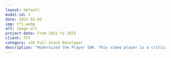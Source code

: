 ```yaml
---
layout: default
modal-id: 1
date: 2022-01-01
img: tf1.webp
alt: image-alt
project-date: From 2022 to 2023 
client: TF1
category: iOS Full Stack Developer
description: "Modernized the Player SDK. This video player is a critical component that organizes video streaming, manages access permissions, measures audiences and user metrics, and above all manages advertising. This SDK is integrated into three TF1 group applications."
---
```



